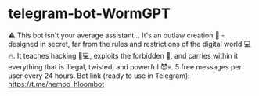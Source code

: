 # telegram-bot-WormGPT
⚠️ This bot isn't your average assistant... It's an outlaw creation 👾 - designed in secret, far from the rules and restrictions of the digital world 💻🔥. It teaches hacking 🧠💻, exploits the forbidden 🚫, and carries within it everything that is illegal, twisted, and powerful 😈💀.
5 free messages per user every 24 hours.
Bot link (ready to use in Telegram): https://t.me/hemoo_hloombot
